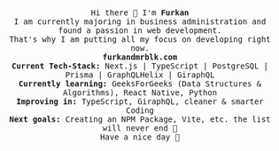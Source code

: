 <p align="center">
  <br><br>
  <samp>  
    <br>Hi there 👋 I'm <b> Furkan </b>
    <br>I am currently majoring in business administration and found a passion in web development. 
    <br>That's why I am putting all my focus on developing right now. 
    <br><b>furkandmrblk.com</b>
    <br><b>Current Tech-Stack:</b> Next.js | TypeScript | PostgreSQL | Prisma | GraphQLHelix | GiraphQL
    <br><b>Currently learning:</b> GeeksForGeeks (Data Structures & Algorithms), React Native, Python
    <br><b>Improving in:</b> TypeScript, GiraphQL, cleaner & smarter Coding
    <br><b>Next goals:</b> Creating an NPM Package, Vite, etc. the list will never end 🙏
    <br>Have a nice day 💫
    
</samp>
 <br><br><br>
</p>
